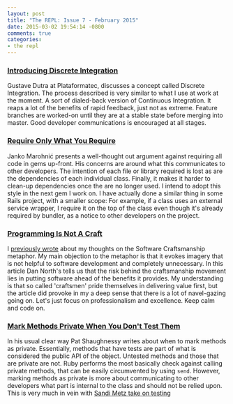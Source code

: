 ```yaml
---
layout: post
title: "The REPL: Issue 7 - February 2015"
date: 2015-03-02 19:54:14 -0800
comments: true
categories:
- the repl
---
```


### [Introducing Discrete Integration][1]

Gustave Dutra at Plataformatec, discusses a concept called Discrete Integration. The process described is very similar to what I use at work at the moment. A sort of dialed-back version of Continuous Integration. It reaps a lot of the benefits of rapid feedback, just not as extreme. Feature branches are worked-on until they are at a stable state before merging into master. Good developer communications is encouraged at all stages.

### [Require Only What You Require][2]

Janko Marohnić presents a well-thought out argument against requiring all code in gems up-front. His concerns are around what this communicates to other developers. The intention of each file or library required is lost as are the dependencies of each individual class. Finally, it makes it harder to clean-up dependencies once the are no longer used. I intend to adopt this style in the next gem I work on. I have actually done a similar thing in some Rails project, with a smaller scope: For example, if a class uses an external service wrapper, I require it on the top of the class even though it's already required by bundler, as a notice to other developers on the project.

### [Programming Is Not A Craft][3]

I [previously wrote][5] about my thoughts on the Software Craftsmanship metaphor. My main objection to the metaphor is that it evokes imagery that is not helpful to software development and completely unnecessary. In this article Dan North's tells us that the risk behind the craftsmanship movement lies in putting software ahead of the benefits it provides. My understanding is that so called 'craftsmen' pride themselves in delivering value first, but the article did provoke in my a deep sense that there is a lot of navel-gazing going on. Let's just focus on professionalism and excellence. Keep calm and code on.

### [Mark Methods Private When You Don't Test Them][4]

In his usual clear way Pat Shaughnessy writes about when to mark methods as private. Essentially, methods that have tests are part of what is considered the public API of the object. Untested methods and those that are private are not. Ruby performs the most basically check against calling private methods, that can be easily circumvented by using `send`. However, marking methods as private is more about communicating to other developers what part is internal to the class and should not be relied upon. This is very much in vein with [Sandi Metz take on testing][6]

[1]: http://blog.plataformatec.com.br/2015/02/introducing-discrete-integration/
[2]: https://twin.github.io/require-only-what-you-require/
[3]: http://dannorth.net/2011/01/11/programming-is-not-a-craft/
[4]: http://patshaughnessy.net/2015/2/16/mark-methods-private-when-you-dont-test-them
[5]: /blog/2015/02/24/book-review-the-software-craftsman/
[6]: https://speakerdeck.com/skmetz/magic-tricks-of-testing-railsconf
